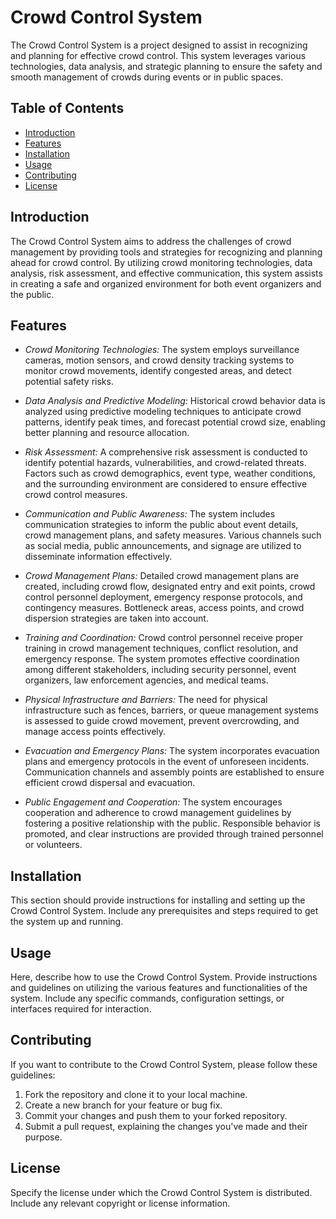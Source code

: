 # Crowd Control System

The Crowd Control System is a project designed to assist in recognizing and planning for effective crowd control. This system leverages various technologies, data analysis, and strategic planning to ensure the safety and smooth management of crowds during events or in public spaces.

## Table of Contents

- [Introduction](#introduction)
- [Features](#features)
- [Installation](#installation)
- [Usage](#usage)
- [Contributing](#contributing)
- [License](#license)

## Introduction

The Crowd Control System aims to address the challenges of crowd management by providing tools and strategies for recognizing and planning ahead for crowd control. By utilizing crowd monitoring technologies, data analysis, risk assessment, and effective communication, this system assists in creating a safe and organized environment for both event organizers and the public.

## Features

- *Crowd Monitoring Technologies:* The system employs surveillance cameras, motion sensors, and crowd density tracking systems to monitor crowd movements, identify congested areas, and detect potential safety risks.

- *Data Analysis and Predictive Modeling:* Historical crowd behavior data is analyzed using predictive modeling techniques to anticipate crowd patterns, identify peak times, and forecast potential crowd size, enabling better planning and resource allocation.

- *Risk Assessment:* A comprehensive risk assessment is conducted to identify potential hazards, vulnerabilities, and crowd-related threats. Factors such as crowd demographics, event type, weather conditions, and the surrounding environment are considered to ensure effective crowd control measures.

- *Communication and Public Awareness:* The system includes communication strategies to inform the public about event details, crowd management plans, and safety measures. Various channels such as social media, public announcements, and signage are utilized to disseminate information effectively.

- *Crowd Management Plans:* Detailed crowd management plans are created, including crowd flow, designated entry and exit points, crowd control personnel deployment, emergency response protocols, and contingency measures. Bottleneck areas, access points, and crowd dispersion strategies are taken into account.

- *Training and Coordination:* Crowd control personnel receive proper training in crowd management techniques, conflict resolution, and emergency response. The system promotes effective coordination among different stakeholders, including security personnel, event organizers, law enforcement agencies, and medical teams.

- *Physical Infrastructure and Barriers:* The need for physical infrastructure such as fences, barriers, or queue management systems is assessed to guide crowd movement, prevent overcrowding, and manage access points effectively.

- *Evacuation and Emergency Plans:* The system incorporates evacuation plans and emergency protocols in the event of unforeseen incidents. Communication channels and assembly points are established to ensure efficient crowd dispersal and evacuation.

- *Public Engagement and Cooperation:* The system encourages cooperation and adherence to crowd management guidelines by fostering a positive relationship with the public. Responsible behavior is promoted, and clear instructions are provided through trained personnel or volunteers.

## Installation

This section should provide instructions for installing and setting up the Crowd Control System. Include any prerequisites and steps required to get the system up and running.

## Usage

Here, describe how to use the Crowd Control System. Provide instructions and guidelines on utilizing the various features and functionalities of the system. Include any specific commands, configuration settings, or interfaces required for interaction.

## Contributing

If you want to contribute to the Crowd Control System, please follow these guidelines:

1. Fork the repository and clone it to your local machine.
2. Create a new branch for your feature or bug fix.
3. Commit your changes and push them to your forked repository.
4. Submit a pull request, explaining the changes you've made and their purpose.

## License

Specify the license under which the Crowd Control System is distributed. Include any relevant copyright or license information.


